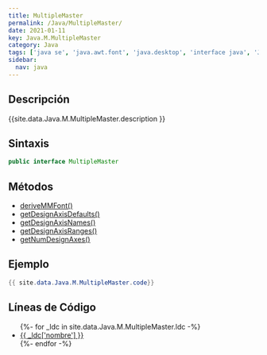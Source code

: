 ```yaml
---
title: MultipleMaster
permalink: /Java/MultipleMaster/
date: 2021-01-11
key: Java.M.MultipleMaster
category: Java
tags: ['java se', 'java.awt.font', 'java.desktop', 'interface java', 'Java 1.0']
sidebar: 
  nav: java
---
```


## Descripción
{{site.data.Java.M.MultipleMaster.description }}

## Sintaxis
~~~java
public interface MultipleMaster
~~~

## Métodos
* [deriveMMFont()](/Java/MultipleMaster/deriveMMFont)
* [getDesignAxisDefaults()](/Java/MultipleMaster/getDesignAxisDefaults)
* [getDesignAxisNames()](/Java/MultipleMaster/getDesignAxisNames)
* [getDesignAxisRanges()](/Java/MultipleMaster/getDesignAxisRanges)
* [getNumDesignAxes()](/Java/MultipleMaster/getNumDesignAxes)

## Ejemplo
~~~java
{{ site.data.Java.M.MultipleMaster.code}}
~~~

## Líneas de Código
<ul>
{%- for _ldc in site.data.Java.M.MultipleMaster.ldc -%}
   <li>
       <a href="{{_ldc['url'] }}">{{ _ldc['nombre'] }}</a>
   </li>
{%- endfor -%}
</ul>
